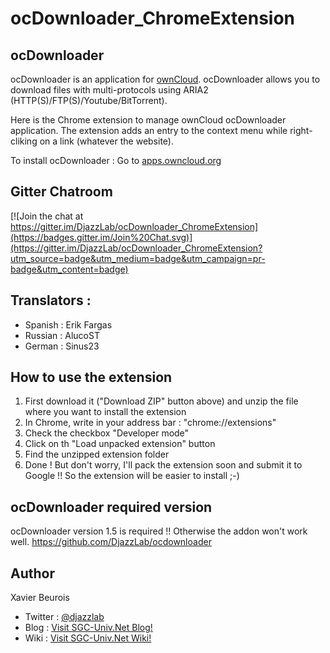 # ocDownloader_ChromeExtension

## ocDownloader
ocDownloader is an application for [ownCloud](https://owncloud.org). ocDownloader allows you to download files with multi-protocols using ARIA2 (HTTP(S)/FTP(S)/Youtube/BitTorrent).

Here is the Chrome extension to manage ownCloud ocDownloader application. The extension adds an entry to the context menu while right-cliking on a link (whatever the website).

To install ocDownloader : Go to [apps.owncloud.org](https://apps.owncloud.com/content/show.php/ocDownloader+%28NG%29?content=169974)

## Gitter Chatroom
[![Join the chat at https://gitter.im/DjazzLab/ocDownloader_ChromeExtension](https://badges.gitter.im/Join%20Chat.svg)](https://gitter.im/DjazzLab/ocDownloader_ChromeExtension?utm_source=badge&utm_medium=badge&utm_campaign=pr-badge&utm_content=badge)

## Translators :
- Spanish : Erik Fargas
- Russian : AlucoST
- German : Sinus23

## How to use the extension
1. First download it ("Download ZIP" button above) and unzip the file where you want to install the extension
2. In Chrome, write in your address bar : "chrome://extensions"
3. Check the checkbox "Developer mode"
4. Click on th "Load unpacked extension" button
5. Find the unzipped extension folder
6. Done ! But don't worry, I'll pack the extension soon and submit it to Google !! So the extension will be easier to install ;-)

## ocDownloader required version
ocDownloader version 1.5 is required !! Otherwise the addon won't work well.
https://github.com/DjazzLab/ocdownloader

## Author
Xavier Beurois
- Twitter : [@djazzlab](https://twitter.com/djazzlab)
- Blog : [Visit SGC-Univ.Net Blog!](https://www.sgc-univ.net)
- Wiki : [Visit SGC-Univ.Net Wiki!](https://wiki.sgc-univ.net)